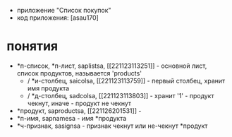 - приложение "Список покупок"
- код приложения: [asau170]

# понятия
- *п-список, *п-лист, saplistsa, [[221123113251]] - основной лист, список продуктов, называется 'products'
  - / *и-столбец, saicolsa, [[221123113759]] - первый столбец, хранит имя продукта
  - / *д-столбец, sadcolsa, [[221123113803]] - хранит '1' - продукт чекнут, иначе - продукт не чекнут 
- *продукт, saproductsa, [[221126201531]] - 
- *п-имя, sapnamesa - имя *продукта
- *ч-признак, sasignsa - признак чекнут или не-чекнут *продукт

